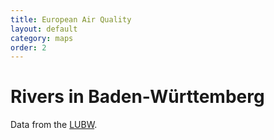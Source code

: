 ```yaml
---
title: European Air Quality
layout: default
category: maps
order: 2
---
```


# Rivers in Baden-Württemberg

Data from the [LUBW](https://www.lubw.baden-wuerttemberg.de).


<div id="mapid" style="height: 90%;"></div>
<link rel="stylesheet" href="https://unpkg.com/leaflet@1.6.0/dist/leaflet.css" integrity="sha512-xwE/Az9zrjBIphAcBb3F6JVqxf46+CDLwfLMHloNu6KEQCAWi6HcDUbeOfBIptF7tcCzusKFjFw2yuvEpDL9wQ==" crossorigin=""/>
<script src="https://cdn.plot.ly/plotly-latest.min.js"></script>
<script src="https://unpkg.com/leaflet@1.6.0/dist/leaflet.js" integrity="sha512-gZwIG9x3wUXg2hdXF6+rVkLF/0Vi9U8D2Ntg4Ga5I5BZpVkVxlJWbSQtXPSiUTtC0TjtGOmxa1AJPuV0CPthew==" crossorigin=""></script>
<script  src="https://unpkg.com/sta-map@1.1.1/dist/stam.min.js"></script>
<script type="text/javascript">
	var mymap = L.map('mapid').setView([51.505, 8.0], 4);
	L.tileLayer('https://{s}.tile.iosb.fraunhofer.de/tiles/osmde/{z}/{x}/{y}.png', {
		attribution: 'Map data &copy; <a href="https://www.openstreetmap.org/">OpenStreetMap</a> contributors',
		maxZoom: 18
	}).addTo(mymap);
	L.stam({
		baseUrl: "https://lubw-frost.docker01.ilt-dmz.iosb.fraunhofer.de/v1.1",
		MarkerStyle: "yellow",
		clusterMin: 10,
		queryObject: {
			count: true,
			skip: 0,
			entityType: 'Things',
			filter: "properties/type eq 'waterBody'",
			select: null,
			expand: null,
			top: 0
		}
	}).addTo(mymap);
</script>


